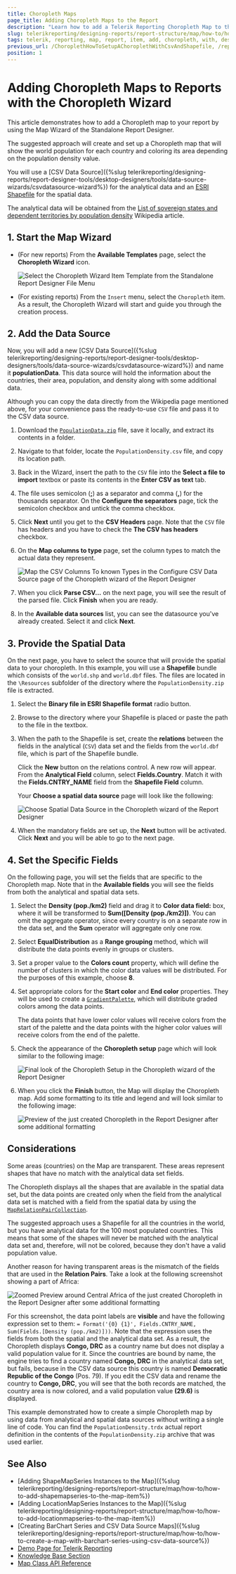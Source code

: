 ```yaml
---
title: Choropleth Maps
page_title: Adding Choropleth Maps to the Report
description: "Learn how to add a Telerik Reporting Choropleth Map to the report when using the Choropleth Wizard of the Telerik Report Designers."
slug: telerikreporting/designing-reports/report-structure/map/how-to/how-to-setup-a-choropleth-using-the-map-wizard
tags: telerik, reporting, map, report, item, add, choropleth, with, designers, wizard
previous_url: /ChoroplethHowToSetupAChoroplethWithCsvAndShapefile, /report-items/map/how-to/how-to-setup-a-choropleth-using-the-map-wizard, /knowledge-base/map-add-choropleth-with-map-wizard-to-reports
position: 1
---
```


# Adding Choropleth Maps to Reports with the Choropleth Wizard

This article demonstrates how to add a Choropleth map to your report by using the Map Wizard of the Standalone Report Designer.

The suggested approach will create and set up a Choropleth map that will show the world population for each country and coloring its area depending on the population density value.

You will use a [CSV Data Source]({%slug telerikreporting/designing-reports/report-designer-tools/desktop-designers/tools/data-source-wizards/csvdatasource-wizard%}) for the analytical data and an [ESRI Shapefile](https://en.wikipedia.org/wiki/Shapefile) for the spatial data.

The analytical data will be obtained from the [List of sovereign states and dependent territories by population density](https://en.wikipedia.org/wiki/List_of_countries_and_dependencies_by_population_density) Wikipedia article.

## 1. Start the Map Wizard

+ (For new reports) From the __Available Templates__ page, select the __Choropleth Wizard__ icon.

	![Select the Choropleth Wizard Item Template from the Standalone Report Designer File Menu](images/Choropleth_HowToSimple_SelectChoroplethWizard.png)

+ (For existing reports) From the `Insert` menu, select the `Choropleth` item. As a result, the Choropleth Wizard will start and guide you through the creation process.

## 2. Add the Data Source 

Now, you will add a new [CSV Data Source]({%slug telerikreporting/designing-reports/report-designer-tools/desktop-designers/tools/data-source-wizards/csvdatasource-wizard%}) and name it __populationData__. This data source will hold the information about the countries, their area, population, and density along with some additional data.

Although you can copy the data directly from the Wikipedia page mentioned above, for your convenience pass the ready-to-use `CSV` file and pass it to the CSV data source.

1. Download the [`PopulationData.zip`](https://github.com/telerik/reporting-docs/raw/master/knowledge-base/resources/PopulationDensity.zip) file, save it locally, and extract its contents in a folder.
1. Navigate to that folder, locate the `PopulationDensity.csv` file, and copy its location path.
1. Back in the Wizard, insert the path to the `CSV` file into the **Select a file to import** textbox or paste its contents in the __Enter CSV as text__ tab.
1. The file uses semicolon (__;__) as a separator and comma (__,__) for the thousands separator. On the __Configure the separators__ page, tick the semicolon checkbox and untick the comma checkbox.
1. Click __Next__ until you get to the __CSV Headers__ page. Note that the `CSV` file has headers and you have to check the **The CSV has headers** checkbox.
1. On the __Map columns to type__ page, set the column types to match the actual data they represent.

	![Map the CSV Columns To known Types in the Configure CSV Data Source page of the Choropleth wizard of the Report Designer](images/Choropleth_HowToSimple_CSV_MapColumnsToType.png)

1. When you click __Parse CSV...__ on the next page, you will see the result of the parsed file. Click __Finish__ when you are ready.
1. In the **Available data sources** list, you can see the datasource you've already created. Select it and click __Next__.

## 3. Provide the Spatial Data

On the next page, you have to select the source that will provide the spatial data to your choropleth. In this example, you will use a **Shapefile** bundle which consists of the `world.shp` and `world.dbf` files. The files are located in the `\Resources` subfolder of the directory where the `PopulationDensity.zip` file is extracted.

1. Select the __Binary file in ESRI Shapefile format__ radio button.
1. Browse to the directory where your Shapefile is placed or paste the path to the file in the textbox.
1. When the path to the Shapefile is set, create the __relations__ between the fields in the analytical (`CSV`) data set and the fields from the `world.dbf` file, which is part of the Shapefile bundle.

	Click the __New__ button on the relations control. A new row will appear. From the __Analytical Field__ column, select **Fields.Country**. Match it with the **Fields.CNTRY_NAME** field from the __Shapefile Field__ column.

	Your __Choose a spatial data source__ page will look like the following:

	![Choose Spatial Data Source in the Choropleth wizard of the Report Designer](images/Choropleth_HowToSimple_ChooseSpatialDataSource.png)

1. When the mandatory fields are set up, the __Next__ button will be activated. Click **Next** and you will be able to go to the next page.

## 4. Set the Specific Fields

On the following page, you will set the fields that are specific to the Choropleth map. Note that in the **Available fields** you will see the fields from both the analytical and spatial data sets.

1. Select the __Density (pop./km2)__ field and drag it to **Color data field:** box, where it will be transformed to __Sum([Density (pop./km2)])__. You can omit the aggregate operator, since every country is on a separate row in the data set, and the __Sum__ operator will aggregate only one row.
1. Select __EqualDistribution__ as a **Range grouping** method, which will distribute the data points evenly in groups or clusters.
1. Set a proper value to the **Colors count** property, which will define the number of clusters in which the color data values will be distributed. For the purposes of this example, choose __8__.
1. Set appropriate colors for the **Start color** and **End color** properties. They will be used to create a [`GradientPalette`](/api/Telerik.Reporting.Drawing.GradientPalette), which will distribute graded colors among the data points.

	The data points that have lower color values will receive colors from the start of the palette and the data points with the higher color values will receive colors from the end of the palette.

1. Check the appearance of the __Choropleth setup__ page which will look similar to the following image:

	![Final look of the Choropleth Setup in the Choropleth wizard of the Report Designer](images/Choropleth_HowToSimple_ChoroplethSetup.png)

1. When you click the __Finish__ button, the Map will display the Choropleth map. Add some formatting to its title and legend and will look similar to the following image:

	![Preview of the just created Choropleth in the Report Designer after some additional formatting](images/Choropleth_HowToSimple_Layout1.png)

## Considerations

Some areas (countries) on the Map are transparent. These areas represent shapes that have no match with the analytical data set fields.

The Choropleth displays all the shapes that are available in the spatial data set, but the data points are created only when the field from the analytical data set is matched with a field from the spatial data by using the [`MapRelationPairCollection`](/api/Telerik.Reporting.MapRelationPairCollection).

The suggested approach uses a Shapefile for all the countries in the world, but you have analytical data for the 100 most populated countries. This means that some of the shapes will never be matched with the analytical data set and, therefore, will not be colored, because they don't have a valid population value.

Another reason for having transparent areas is the mismatch of the fields that are used in the __Relation Pairs__. Take a look at the following screenshot showing a part of Africa:

![Zoomed Preview around Central Africa of the just created Choropleth in the Report Designer after some additional formatting](images/Choropleth_HowToSimple_Layout2.png)

For this screenshot, the data point labels are __visible__ and have the following expression set to them: `= Format('{0} {1}', Fields.CNTRY_NAME, Sum(Fields.[Density (pop./km2)]))`. Note that the expression uses the fields from both the spatial and the analytical data set. As a result, the Choropleth displays __Congo, DRC__ as a country name but does not display a valid population value for it. Since the countries are bound by name, the engine tries to find a country named __Congo, DRC__ in the analytical data set, but fails, because in the CSV data source this country is named __Democratic Republic of the Congo__ (Pos. 79). If you edit the CSV data and rename the country to __Congo, DRC__, you will see that the both records are matched, the country area is now colored, and a valid population value __(29.6)__ is displayed.

This example demonstrated how to create a simple Choropleth map by using data from analytical and spatial data sources without writing a single line of code. You can find the `PopulationDensity.trdx` actual report definition in the contents of the `PopulationDensity.zip` archive that was used earlier.

## See Also

* [Adding ShapeMapSeries Instances to the Map]({%slug telerikreporting/designing-reports/report-structure/map/how-to/how-to-add-shapemapseries-to-the-map-item%})
* [Adding LocationMapSeries Instances to the Map]({%slug telerikreporting/designing-reports/report-structure/map/how-to/how-to-add-locationmapseries-to-the-map-item%})
* [Creating BarChart Series and CSV Data Source Maps]({%slug telerikreporting/designing-reports/report-structure/map/how-to/how-to-create-a-map-with-barchart-series-using-csv-data-source%})
* [Demo Page for Telerik Reporting](https://demos.telerik.com/reporting)
* [Knowledge Base Section](/knowledge-base)
* [Map Class API Reference](/api/telerik.reporting.map)
